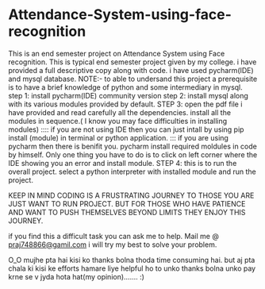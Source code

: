 # Attendance-System-using-face-recognition
This is an end semester project on Attendance System using Face recognition.
This is typical end semester project given by my college. 
i have provided a full descriptive copy along with code.
i have used pycharm(IDE) and mysql database.
NOTE:- to able to undersand this project a prerequisite is to have a brief knowledge of python and some intermediary in mysql.
step 1:
install pycharm(IDE) community version
step 2:
install mysql along with its various modules provided by default.
STEP 3:
open the pdf file i have provided and read carefully all the dependencies.
install all the modules in sequence.( I know you may face difficulties in installing modules)
:::: if you are not using IDE  then you can just intall by using pip install (module)    in terminal or python application.
::: if you are using pycharm then there is benifit you. pycharm install required moldules in code by himself. Only one thing you have to do is to click on left corner where the IDE showing you an error and install module.
STEP 4:
this is to run the overall project.
select a python interpreter with installed module and run the project.


KEEP IN MIND CODING IS A FRUSTRATING JOURNEY TO THOSE YOU ARE JUST WANT TO RUN PROJECT.
BUT FOR THOSE WHO HAVE PATIENCE AND WANT TO PUSH THEMSELVES BEYOND LIMITS THEY ENJOY THIS JOURNEY.

if you find this a difficult task you can ask me to help. Mail me @  praj748866@gamil.com
i will try my best to solve your problem.

O_O
mujhe pta hai kisi ko thanks bolna thoda time consuming hai. but aj pta chala ki kisi ke efforts hamare liye helpful ho to  unko thanks bolna unko pay krne se v jyda hota hat(my opinion).......
:)

